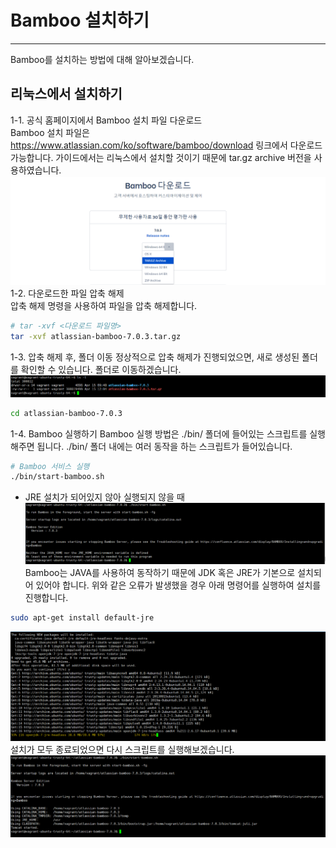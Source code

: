 Bamboo 설치하기
============   
* * *   
Bamboo를 설치하는 방법에 대해 알아보겠습니다.

## 리눅스에서 설치하기
1-1. 공식 홈페이지에서 Bamboo 설치 파일 다운로드   
Bamboo 설치 파일은 https://www.atlassian.com/ko/software/bamboo/download 링크에서 다운로드 가능합니다. 가이드에서는 리눅스에서 설치할 것이기 때문에 tar.gz archive 버전을 사용하였습니다.   
![ex_screenshot](./assets//bamboo_install.png)
1-2. 다운로드한 파일 압축 해제   
압축 해제 명령을 사용하여 파일을 압축 해제합니다.
``` bash
# tar -xvf <다운로드 파일명>
tar -xvf atlassian-bamboo-7.0.3.tar.gz
```
1-3. 압축 해제 후, 폴더 이동
정상적으로 압축 해제가 진행되었으면, 새로 생성된 폴더를 확인할 수 있습니다. 폴더로 이동하겠습니다.
![ex_screenshot](./assets//bamboo_uncompression.png)
``` bash
cd atlassian-bamboo-7.0.3
```
1-4. Bamboo 실행하기
Bamboo 실행 방법은 ./bin/ 폴더에 들어있는 스크립트를 실행해주면 됩니다. ./bin/ 폴더 내에는 여러 동작을 하는 스크립트가 들어있습니다.
``` bash
# Bamboo 서비스 실행
./bin/start-bamboo.sh
```
- JRE 설치가 되어있지 않아 실행되지 않을 때
![ex_screenshot](./assets//bamboo_start_jre_failed.png)
Bamboo는 JAVA를 사용하여 동작하기 때문에 JDK 혹은 JRE가 기본으로 설치되어 있어야 합니다. 위와 같은 오류가 발생했을 경우 아래 명령어를 실행하여 설치를 진행합니다.
``` bash
sudo apt-get install default-jre
```
![ex_screenshot](./assets//bamboo_jre_install.png)
설치가 모두 종료되었으면 다시 스크립트를 실행해보겠습니다.
![ex_screenshot](./assets//bamboo_start.png)
